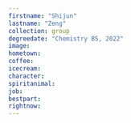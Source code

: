 ```yaml
---
firstname: "Shijun"
lastname: "Zeng"
collection: group
degreedate: "Chemistry BS, 2022"
image:
hometown:
coffee:
icecream:
character:
spiritanimal:
job:
bestpart:
rightnow:
---
```

